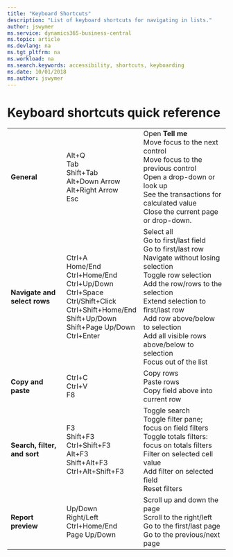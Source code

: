 ```yaml
---
title: "Keyboard Shortcuts"
description: "List of keyboard shortcuts for navigating in lists."
author: jswymer
ms.service: dynamics365-business-central
ms.topic: article
ms.devlang: na
ms.tgt_pltfrm: na
ms.workload: na
ms.search.keywords: accessibility, shortcuts, keyboarding
ms.date: 10/01/2018
ms.author: jswymer
---
```


# Keyboard shortcuts quick reference

||||  
|----------------|-----------|----------------| 
|**General**|Alt+Q<br />Tab<br />Shift+Tab<br />Alt+Down Arrow<br />Alt+Right Arrow<br />Esc|Open **Tell me**<br />Move focus to the next control<br />Move focus to the previous control<br />Open a drop-down or look up<br />See the transactions for calculated value<br />Close the current page or drop-down.|
|**Navigate and select rows**|Ctrl+A <br />Home/End<br />Ctrl+Home/End <br />Ctrl+Up/Down<br />Ctrl+Space<br />Ctrl/Shift+Click<br />Ctrl+Shift+Home/End<br />Shift+Up/Down<br />Shift+Page Up/Down<br />Ctrl+Enter|Select all<br /> Go to first/last field<br />Go to first/last row<br />Navigate without losing selection<br />Toggle row selection<br /> Add the row/rows to the selection<br />Extend selection to first/last row<br />Add row above/below to selection<br />Add all visible rows above/below to selection<br />Focus out of the list|
|**Copy and paste**|Ctrl+C<br />Ctrl+V<br />F8|Copy rows<br />Paste rows<br />Copy field above into current row|
|**Search, filter, and sort**|F3<br />Shift+F3<br />Ctrl+Shift+F3<br />Alt+F3<br />Shift+Alt+F3<br />Ctrl+Alt+Shift+F3|Toggle search<br />Toggle filter pane; focus on field filters<br />Toggle totals filters: focus on totals filters<br />Filter on selected cell value<br />Add filter on selected field<br />Reset filters|
|**Report preview**|Up/Down<br />Right/Left<br />Ctrl+Home/End<br />Page Up/Down|Scroll up and down the page<br />Scroll to the right/left <br />Go to the first/last page<br />Go to the previous/next page|
